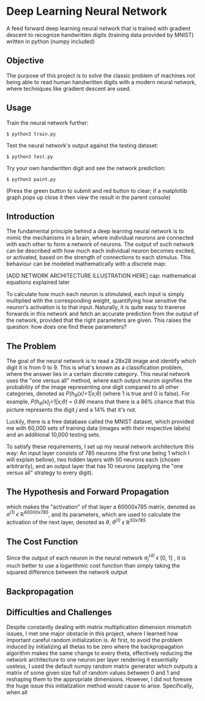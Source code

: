 # Deep Learning Neural Network

A feed forward deep learning neural network that is trained with gradient descent to recognize handwritten digits (training data provided by MNIST) written in python (numpy included)

## Objective

The purpose of this project is to solve the classic problem of machines not being able to read human handwritten digits with a modern neural network, where techniques like gradient descent are used.

## Usage

Train the neural network further:
```
$ python3 train.py
```
Test the neural network's output against the testing dataset:
```
$ python3 test.py
```
Try your own handwritten digit and see the network prediction:
```
$ python3 paint.py
```
(Press the green button to submit and red button to clear; if a matplotlib graph pops up close it then view the result in the parent console)

## Introduction

The fundamental principle behind a deep learning neural network is to mimic the mechanisms in a brain, where individual neurons are connected with each other to form a network of neurons. The output of such network can be described with how much each individual neuron becomes excited, or activated, based on the strength of connections to each stimulus. This behaviour can be modeled mathematically with a discrete map:

[ADD NETWORK ARCHITECTURE ILLUSTRATION HERE] cap: mathematical equations explained later

To calculate how much each neuron is stimulated, each input is simply multiplied with the corresponding weight, quantifying how sensitive the neuron's activation is to that input. Naturally, it is quite easy to traverse forwards in this network and fetch an accurate prediction from the output of the network, provided that the right parameters are given. This raises the question: how does one find these parameters?

## The Problem

The goal of the neural network is to read a 28x28 image and identify which digit it is from 0 to 9. This is what's known as a classification problem, where the answer lies in a certain discrete category. This neural network uses the "one versus all" method, where each output neuron signifies the probability of the image representing one digit compared to all other categories, denoted as *P(h<sub>θ</sub>(x)=1|x;θ)* (where 1 is true and 0 is false). For example, *P(h<sub>θ</sub>(x)<sub>j</sub>=1|x;θ) = 0.86* means that there is a 86% chance that this picture represents the digit *j* and a 14% that it's not.

Luckily, there is a free database called the MNIST dataset, which provided me with 60,000 sets of training data (images with their respective labels) and an additional 10,000 testing sets.

To satisfy these requirements, I set up my neural network architecture this way: An input layer consists of 785 neurons (the first one being 1 which I will explain bellow), two hidden layers with 50 neurons each (chosen arbitrarily), and an output layer that has 10 neurons (applying the "one versus all" strategy to every digit).

## The Hypothesis and Forward Propagation

which makes the "activation" of that layer a 60000x785 matrix, denoted as *a<sup>(1)</sup> ϵ ℝ<sup>60000x785</sup>*, and its parameters, which are used to calculate the activation of the next layer, denoted as *θ*, *θ<sup>(1)</sup> ϵ ℝ<sup>50x785</sup>*

## The Cost Function

Since the output of each neuron in the neural network *a<sub>j</sub><sup>(4)</sup> ϵ* [0, 1] , it is much better to use a logarithmic cost function than simply taking the squared difference between the network output

## Backpropagation

## Difficulties and Challenges

Despite constantly dealing with matrix multiplication dimension mismatch issues, I met one major obstacle in this project, where I learned how important careful random initialization is. At first, to avoid the problem induced by initializing all thetas to be zero where the backpropagation algorithm makes the same change to every theta, effectively reducing the network architecture to one neuron per layer rendering it essentially useless, I used the default numpy random matrix generator which outputs a matrix of some given size full of random values between 0 and 1 and reshaping them to the appropriate dimensions. However, I did not foresee the huge issue this initialization method would cause to arise. Specifically, when all 
